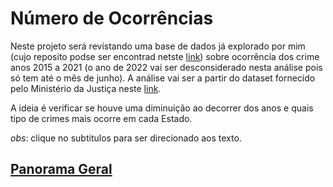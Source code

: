 # Número de Ocorrências

Neste projeto será revistando uma base de dados já explorado por mim (cujo reposito podse ser encontrad netste [link](https://github.com/gustavoramos82/Explorando_-dados_-ocorr-ncias_Para))
sobre ocorrência dos crime anos 2015 a 2021 (o ano de 2022 vai ser desconsiderado nesta análise pois só tem até o mês de junho). A análise vai ser a partir do dataset fornecido pelo Ministério da Justiça neste [link](https://dados.mj.gov.br/dataset/sistema-nacional-de-estatisticas-de-seguranca-publica/resource/feeae05e-faba-406c-8a4a-512aec91a9d1).

A ideia é verificar se houve uma diminuição ao decorrer dos anos e quais tipo de crimes mais ocorre em cada Estado.

*obs*: clique no subtitulos para ser direcionado aos texto.

## [Panorama Geral](https://github.com/gustavoramos82/ocorr-nias-cimes/edit/main/Textos/Panorama%20Geral.md)
